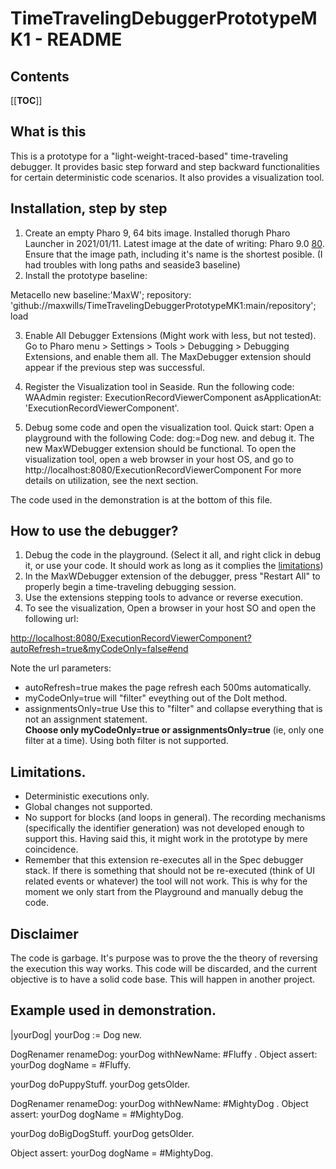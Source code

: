 # TimeTravelingDebuggerPrototypeMK1 - README

## Contents
[[__TOC__]]

## What is this
This is a prototype for a "light-weight-traced-based" time-traveling debugger. It provides basic step forward and step backward functionalities for certain deterministic code scenarios. It also provides a visualization tool.

## Installation, step by step
1. Create an empty Pharo 9, 64 bits image. Installed thorugh Pharo Launcher in 2021/01/11. Latest image at the date of writing: Pharo 9.0 [80](http://files.pharo.org/image/80/latest-64.zip). 
   Ensure that the image path, including it's name is the shortest posible. (I had troubles with long paths and seaside3 baseline)
2. Install the prototype baseline:
    
Metacello new
 baseline:'MaxW';
 repository: 'github://maxwills/TimeTravelingDebuggerPrototypeMK1:main/repository';
 load

 3. Enable All Debugger Extensions (Might work with less, but not tested). Go to Pharo menu > Settings > Tools > Debugging > Debugging Extensions, and enable them all.  The MaxDebugger extension should appear if the previous step was successful.
 
 4. Register the Visualization tool in Seaside. 
 Run the following code:
 WAAdmin register: ExecutionRecordViewerComponent asApplicationAt: 'ExecutionRecordViewerComponent'.
 
 5. Debug some code and open the visualization tool.
 Quick start: Open a playground with the following Code: dog:=Dog new. and debug it. The new MaxWDebugger extension should be functional.
 To open the visualization tool, open a web browser in your host OS, and go to http://localhost:8080/ExecutionRecordViewerComponent
 For more details on utilization, see the next section.
 
 The code used in the demonstration is at the bottom of this file.
 
## How to use the debugger?

1. Debug the code in the playground. (Select it all, and right click in debug it, or use your code. It should work as long as it complies the [limitations](#limitations))
2. In the MaxWDebugger extension of the debugger, press "Restart All" to properly begin a time-traveling debugging session.
3. Use the extensions stepping tools to advance or reverse execution.
4. To see the visualization, Open a browser in your host SO and open the following url:

[http://localhost:8080/ExecutionRecordViewerComponent?autoRefresh=true&myCodeOnly=false#end](http://localhost:8080/ExecutionRecordViewerComponent?autoRefresh=true&myCodeOnly=false#end)

Note the url parameters:  
* autoRefresh=true makes the page refresh each 500ms automatically.
* myCodeOnly=true will "filter" eveything out of the DoIt method.
* assignmentsOnly=true Use this to "filter" and collapse everything that is not an assignment statement.  
**Choose only myCodeOnly=true or assignmentsOnly=true** (ie, only one filter at a time). Using both filter is not supported.

## Limitations.

* Deterministic executions only.
* Global changes not supported.
* No support for blocks (and loops in general). The recording mechanisms (specifically the identifier generation) was not developed enough to support this. Having said this, it might work in the prototype by mere coincidence.
* Remember that this extension re-executes all in the Spec debugger stack. If there is something that should not be re-executed (think of UI related events or whatever) the tool will not work. This is why for the moment we only start from the Playground and manually debug the code.


## Disclaimer

The code is garbage. It's purpose was to prove the the theory of reversing the execution this way works. This code will be discarded, and the current objective is to have a solid code base. This will happen in another project.

## Example used in demonstration.
|yourDog|
yourDog := Dog new.

DogRenamer renameDog: yourDog withNewName: #Fluffy . 
Object assert: yourDog dogName = #Fluffy.

yourDog doPuppyStuff.
yourDog getsOlder.

DogRenamer renameDog: yourDog withNewName: #MightyDog .
Object assert: yourDog dogName = #MightyDog.

yourDog doBigDogStuff.
yourDog getsOlder.

Object assert: yourDog dogName = #MightyDog.

